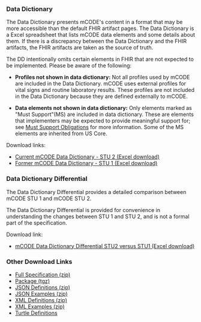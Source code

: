 ### Data Dictionary

The Data Dictionary presents mCODE's content in a format that may be more accessible than the default FHIR artifact pages. The Data Dictionary is a Excel spreadsheet that lists mCODE data elements and some details about them. If there is a discrepancy between the Data Dictionary and the FHIR artifacts, the FHIR artifacts are taken as the source of truth.

The DD intentionally omits certain elements in FHIR that are not expected to be implemented. Please be aware of the following:

* **Profiles not shown in data dictionary:** Not all profiles used by mCODE are included in the Data Dictionary. mCODE uses external profiles for vital signs and routine laboratory results. These profiles are not included in the Data Dictionary because they are defined externally to mCODE.

* **Data elements not shown in data dictionary:** Only elements marked as "Must Support"(MS) are included in data dictionary. These are elements that implementers may be expected to provide meaningful support for; see [Must Support Obligations](conformance-profiles.html#must-support-obligations) for more information. Some of the MS elements are inherited from US Core.

Download links:

* [Current mCODE Data Dictionary - STU 2 (Excel download)](data-dictionary/mCODEDataDictionary-STU2.xlsx)
* [Former mCODE Data Dictionary - STU 1 (Excel download)](data-dictionary/mCODEDataDictionary-STU1.xlsx)

### Data Dictionary Differential

The Data Dictionary Differential provides a detailed comparison between mCODE STU 1 and mCODE STU 2.

The Data Dictionary Differential is provided for convenience in understanding the changes between STU 1 and STU 2, and is not a formal part of the specification.

Download link:

* [mCODE Data Dictionary Differential STU2 versus STU1 (Excel download)](data-dictionary/mCODEDataDictionary-STU2-vs-STU1.xlsx)

### Other Download Links

* [Full Specification (zip)](full-ig.zip)
* [Package (tgz)](package.tgz)
* [JSON Definitions (zip)](definitions.json.zip)
* [JSON Examples (zip)](examples.json.zip)
* [XML Definitions (zip)](definitions.xml.zip)
* [XML Examples (zip)](examples.ttl.zip)
* [Turtle Definitions](definitions.ttl.zip)
